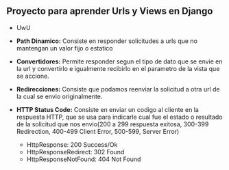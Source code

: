 ## Proyecto para aprender Urls y Views en Django
- UwU


- **Path Dinamico:** Consiste en responder solicitudes a urls que no mantengan un valor fijo o estatico
- **Convertidores:** Permite responder segun el tipo de dato que se envie en la url y convertirlo e igualmente recibirlo en el parametro de la vista que se accione.
- **Redirecciones:** Consiste que podamos reenviar la solicitud a otra url de la cual se envio originalmente.
- **HTTP Status Code:** Consiste en enviar un codigo al cliente en la respuesta HTTP, que se usa para indicarle cual fue el estado o resultado de la solicitud que nos envio(200 a 299 respuesta exitosa, 300-399 Redirection, 400-499 Client Error, 500-599, Server Error)
    - HttpResponse: 200 Success/Ok
    - HttpResponseRedirect: 302 Found
    - HttpResponseNotFound: 404 Not Found